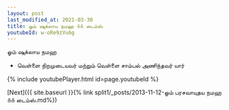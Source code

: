 ```yaml
---
layout: post
last_modified_at: 2021-03-30
title: ஓம் ஷுக்லாய நமஹ ௧௧ டைம்ஸ்
youtubeId: w-oRe9zVu6g
---
```

 
 
 ஓம் ஷுக்லாய நமஹ  
 
 -  வெள்ளை நிறமுடையவர் மற்றும் வெள்ளை சாம்பல் அணிந்தவர் யார் 
 
  
 
  
 
 
 
 
 
 


{% include youtubePlayer.html id=page.youtubeId %}
 
[Next]({{ site.baseurl }}{% link  split1/_posts/2013-11-12-ஓம் பரசவாயுதய நமஹ ௧௧ டைம்ஸ்.md%})
 
